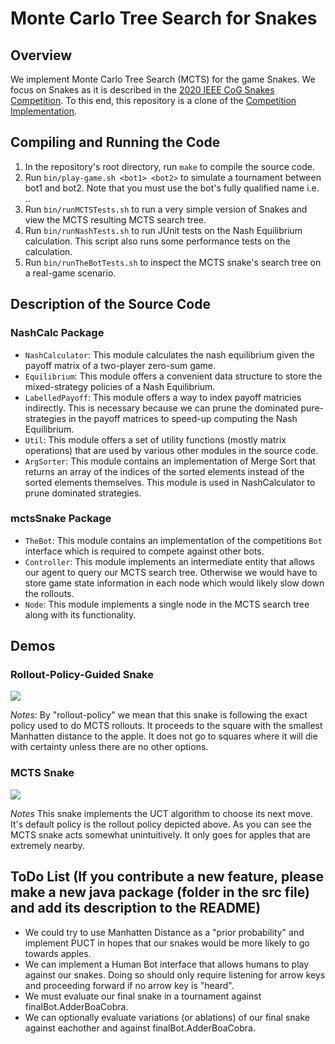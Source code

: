 # Monte Carlo Tree Search for Snakes

## Overview
We implement Monte Carlo Tree Search (MCTS) for the game Snakes. We focus on Snakes as it is described in the [2020 IEEE CoG Snakes Competition](https://sites.google.com/view/ai-snakes-game). To this end, this repository is a clone of the [Competition Implementation](https://www.google.com/url?q=https%3A%2F%2Fgithub.com%2FBeLuckyDaf%2Fsnakes-game-tutorial&sa=D&sntz=1&usg=AOvVaw2OiUQTt4ozAhKfQCXHweN7).

## Compiling and Running the Code
1. In the repository's root directory, run `make` to compile the source code.
2. Run `bin/play-game.sh <bot1> <bot2>` to simulate a tournament between bot1 and bot2. Note that you must use the bot's fully qualified name i.e. <packagename>.<classname>.
3. Run `bin/runMCTSTests.sh` to run a very simple version of Snakes and view the MCTS resulting MCTS search tree.
4. Run `bin/runNashTests.sh` to run JUnit tests on the Nash Equilibrium calculation. This script also runs some performance tests on the calculation.
5. Run `bin/runTheBotTests.sh` to inspect the MCTS snake's search tree on a real-game scenario.

## Description of the Source Code
### NashCalc Package
- `NashCalculator`: This module calculates the nash equilibrium given the payoff matrix of a two-player zero-sum game.
- `Equilibrium`: This module offers a convenient data structure to store the  mixed-strategy policies of a Nash Equilibrium.
- `LabelledPayoff`: This module offers a way to index payoff matricies indirectly. This is necessary because we can prune the dominated pure-strategies in the payoff matrices to speed-up computing the Nash Equilibrium.
- `Util`: This module offers a set of utility functions (mostly matrix operations) that are used by various other modules in the source code.
- `ArgSorter`: This module contains an implementation of Merge Sort that returns an array of the indices of the sorted elements instead of the sorted elements themselves. This module is used in NashCalculator to prune dominated strategies.


### mctsSnake Package
- `TheBot`: This module contains an implementation of the competitions `Bot` interface which is required to compete against other bots.
- `Controller`: This module implements an intermediate entity that allows our agent to query our MCTS search tree. Otherwise we would have to store game state information in each node which would likely slow down the rollouts.
- `Node`: This module implements a single node in the MCTS search tree along with its functionality.


## Demos
### Rollout-Policy-Guided Snake
![](demos/rollout-policy-demo.gif)
  
*Notes*: By "rollout-policy" we mean that this snake is following the exact policy used to do MCTS rollouts. It proceeds to the square with
  the smallest Manhatten distance to the apple. It does not go to squares where it will die with certainty unless there are no other options.

### MCTS Snake
![](demos/mcts-demo.gif)
  
*Notes* This snake implements the UCT algorithm to choose its next move. It's default policy is the rollout policy depicted above. As you can see the MCTS snake acts somewhat unintuitively. It only goes for apples that are extremely nearby.
  
## ToDo List (If you contribute a new feature, please make a new java package (folder in the src file) and add its description to the README)
- We could try to use Manhatten Distance as a "prior probability" and implement PUCT in hopes that our snakes would be more likely to go towards apples.
- We can implement a Human Bot interface that allows humans to play against our snakes. Doing so should only require listening for arrow keys and proceeding forward if no arrow key is "heard". 
- We must evaluate our final snake in a tournament against finalBot.AdderBoaCobra. 
- We can optionally evaluate variations (or ablations) of our final snake against eachother and against finalBot.AdderBoaCobra. 
 
